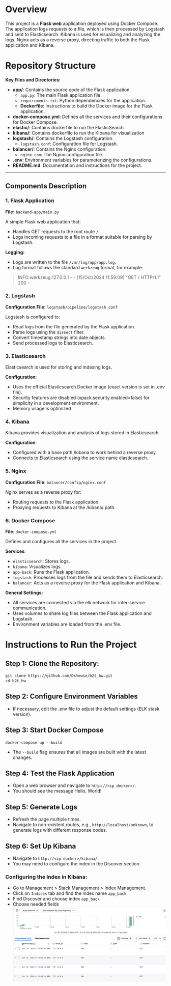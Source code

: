 # Overview
This project is a **Flask web** application deployed using Docker Compose. The application logs requests to a file, which is then processed by Logstash and sent to Elasticsearch. Kibana is used for visualizing and analyzing the logs. Nginx acts as a reverse proxy, directing traffic to both the Flask application and Kibana.
# Repository Structure
**Key Files and Directories:**

- **app/**: Contains the source code of the Flask application.
  - `app.py`: The main Flask application file.
  - `requirements.txt`: Python dependencies for the application.
  - **Dockerfile**: Instructions to build the Docker image for the Flask application.
- **docker-compose.yml**: Defines all the services and their configurations for Docker Compose.
- **elastic/**: Contains dockerfile to run the ElasticSearch
- **kibana/**: Contains dockerfile to run the Kibana for visualization
- **logstash/**: Contains the Logstash configuration.
  - `logstash.conf`: Configuration file for Logstash.
- **balancer/**: Contains the Nginx configuration.
  - `nginx.con`: The Nginx configuration file.
- **.env**: Environment variables for parameterizing the configurations.
- **README.md**: Documentation and instructions for the project.
---
## Components Description

### 1. Flask Application

**File:** `backend-app/main.py`

A simple Flask web application that:

- Handles GET requests to the root route `/`.
- Logs incoming requests to a file in a format suitable for parsing by Logstash.

**Logging:**

- Logs are written to the file `/var/log/app/app.log`.
- Log format follows the standard `werkzeug` format, for example:
> INFO:werkzeug:127.0.0.1 - - [15/Oct/2024 11:59:09] "GET / HTTP/1.1" 200 -
### 2. Logstash

**Configuration File:** `logstash/pipeline/logstash.conf`

Logstash is configured to:

- Read logs from the file generated by the Flask application.
- Parse logs using the `dissect` filter.
- Convert timestamp strings into date objects.
- Send processed logs to Elasticsearch.

### 3. Elasticsearch
Elasticsearch is used for storing and indexing logs.

**Configuration**:

- Uses the official Elasticsearch Docker image (exact version is set in .env file).
- Security features are disabled (xpack.security.enabled=false) for simplicity in a development environment.
- Memory usage is optimized

### 4. Kibana
Kibana provides visualization and analysis of logs stored in Elasticsearch.

**Configuration**:

- Configured with a base path /kibana to work behind a reverse proxy.
- Connects to Elasticsearch using the service name elasticsearch.

### 5. Nginx
**Configuration File**: `balancer/config/nginx.conf`

Nginx serves as a reverse proxy for:

- Routing requests to the Flask application.
- Proxying requests to Kibana at the /kibana/ path.

### 6. Docker Compose
**File**: `docker-compose.yml`

Defines and configures all the services in the project.

**Services**:

- `elasticsearch`: Stores logs.
- `kibana`: Visualizes logs.
- `app-back`: Runs the Flask application.
- `logstash`: Processes logs from the file and sends them to Elasticsearch.
- `balancer`: Acts as a reverse proxy for the Flask application and Kibana.

**General Settings:**

- All services are connected via the elk network for inter-service communication.
- Uses volumes to share log files between the Flask application and Logstash.
- Environment variables are loaded from the .env file.

# Instructions to Run the Project
## Step 1: Clone the Repository:
```
git clone https://github.com/Dstewie/b2t_hw.git
cd b2t_hw
```
## Step 2: Configure Environment Variables
- If necessary, edit the .env file to adjust the default settings (ELK stask version).
## Step 3: Start Docker Compose
```
docker-compose up --build
```
- The `--build` flag ensures that all images are built with the latest changes.

## Step 4: Test the Flask Application
- Open a web browser and navigate to `http://<ip docker>/`.
- You should see the message Hello, World!

## Step 5: Generate Logs
- Refresh the page multiple times.
- Navigate to non-existent routes, e.g., `http://localhost/unknown`, to generate logs with different response codes.

## Step 6: Set Up Kibana
- Navigate to `http://<ip docker>/kibana/`.
- You may need to configure the index in the Discover section.

### Configuring the Index in Kibana:

- Go to Management > Stack Management > Index Management.
- Click on `Indices` tab and find the index name `app_back`.
- Find Discover and choose index `app_back`
- Choose needed fields
![Final result](<CleanShot 2024-10-16 at 18.07.37@2x.png>)